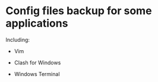 # Config files backup for some applications

Including:

- Vim

- Clash for Windows

- Windows Terminal
